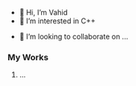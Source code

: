 - 👋 Hi, I’m Vahid
- 👀 I’m interested in C++
<!-- - 🌱 I’m currently learning ... -->
- 💞️ I’m looking to collaborate on ...

<!---
vahiddini/vahiddini is a ✨ special ✨ repository because its `README.md` (this file) appears on your GitHub profile.
You can click the Preview link to take a look at your changes.
--->
### My Works

1. ...
